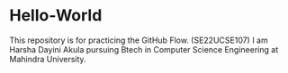 # Hello-World
This repository is for practicing the GitHub Flow. (SE22UCSE107)
I am Harsha Dayini Akula pursuing Btech in Computer Science Engineering at Mahindra University. 
